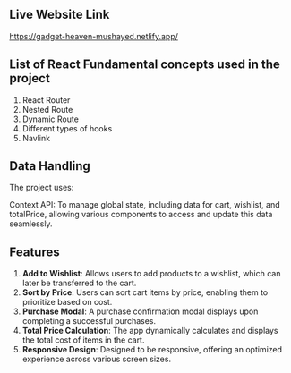 ## Live Website Link
https://gadget-heaven-mushayed.netlify.app/

## List of React Fundamental concepts used in the project

1. React Router
2. Nested Route
3. Dynamic Route 
4. Different types of hooks
5. Navlink

## Data Handling

The project uses:

Context API: To manage global state, including data for cart, wishlist, and totalPrice, allowing various components to access and update this data seamlessly.


## Features

1. **Add to Wishlist**: Allows users to add products to a wishlist, which can later be transferred to the cart.
2. **Sort by Price**: Users can sort cart items by price, enabling them to prioritize based on cost.
3. **Purchase Modal**: A purchase confirmation modal displays upon completing a successful purchases.
4. **Total Price Calculation**: The app dynamically calculates and displays the total cost of items in the cart.
5. **Responsive Design**: Designed to be responsive, offering an optimized experience across various screen sizes.
